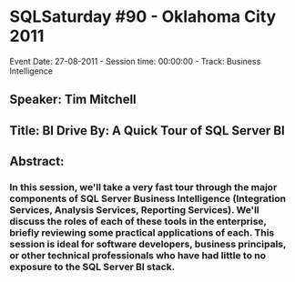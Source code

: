 # SQLSaturday #90 - Oklahoma City 2011
Event Date: 27-08-2011 - Session time: 00:00:00 - Track: Business Intelligence
## Speaker: Tim Mitchell
## Title: BI Drive By: A Quick Tour of SQL Server BI
## Abstract:
### In this session, we'll take a very fast tour through the major components of SQL Server Business Intelligence (Integration Services, Analysis Services, Reporting Services).  We'll discuss the roles of each of these tools in the enterprise, briefly reviewing some practical applications of each.  This session is ideal for software developers, business principals, or other technical professionals who have had little to no exposure to the SQL Server BI stack.
